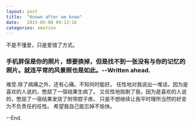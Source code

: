 ```yaml
---
layout: post
title:  "Known after we know"
date:   2015-05-08 09:12:16
categories: emotion
---
```


不是不懂爱，只是爱错了方式。

### 手机屏保是你的照片，想要换掉，但是找不到一张没有与你的记忆的照片。就连平常的风景照也是如此。--Written ahead.

难受.除了病痛之外，还有心痛。不知何时能好。
任性地对我说出一堆话，因为是喜欢的人说的，憋屈了一宿结果生病了。
又任性地挑剔了我，因为是喜欢的人说的，憋屈了一宿结果发烧了附带腔子疼。
只是不想继续让我平时理所当然的好变为不负责任的任性。
希望我自己能忘掉不愉快。

--End.
